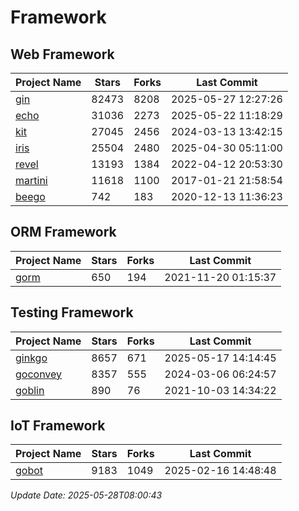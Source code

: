# Framework

## Web Framework
| Project Name | Stars | Forks | Last Commit |
| ------------ | ----- | ----- | ----------- |
| [gin](https://github.com/gin-gonic/gin) | 82473 | 8208 | 2025-05-27 12:27:26 |
| [echo](https://github.com/labstack/echo) | 31036 | 2273 | 2025-05-22 11:18:29 |
| [kit](https://github.com/go-kit/kit) | 27045 | 2456 | 2024-03-13 13:42:15 |
| [iris](https://github.com/kataras/iris) | 25504 | 2480 | 2025-04-30 05:11:00 |
| [revel](https://github.com/revel/revel) | 13193 | 1384 | 2022-04-12 20:53:30 |
| [martini](https://github.com/go-martini/martini) | 11618 | 1100 | 2017-01-21 21:58:54 |
| [beego](https://github.com/astaxie/beego) | 742 | 183 | 2020-12-13 11:36:23 |

## ORM Framework
| Project Name | Stars | Forks | Last Commit |
| ------------ | ----- | ----- | ----------- |
| [gorm](https://github.com/jinzhu/gorm) | 650 | 194 | 2021-11-20 01:15:37 |

## Testing Framework
| Project Name | Stars | Forks | Last Commit |
| ------------ | ----- | ----- | ----------- |
| [ginkgo](https://github.com/onsi/ginkgo) | 8657 | 671 | 2025-05-17 14:14:45 |
| [goconvey](https://github.com/smartystreets/goconvey) | 8357 | 555 | 2024-03-06 06:24:57 |
| [goblin](https://github.com/franela/goblin) | 890 | 76 | 2021-10-03 14:34:22 |

## IoT Framework
| Project Name | Stars | Forks | Last Commit |
| ------------ | ----- | ----- | ----------- |
| [gobot](https://github.com/hybridgroup/gobot) | 9183 | 1049 | 2025-02-16 14:48:48 |

*Update Date: 2025-05-28T08:00:43*